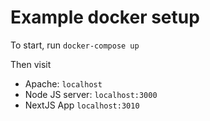 # Example docker setup
To start, run `docker-compose up`

Then visit 
- Apache: `localhost`
- Node JS server: `localhost:3000`
- NextJS App `localhost:3010`